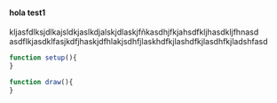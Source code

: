 #### hola test1

kljasfdlksjdlkajsldkjaslkdjalskjdlaskjfñkasdhjfkjahsdfkljhasdkljfhnasd
asdflkjasdklfasjkdfjhaskjdfhlakjsdhfjlaskhdfkjlashdfkjlasdhfkjladshfasd

``` js
function setup(){
}

function draw(){
}

```

